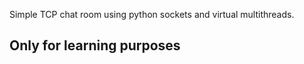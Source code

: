 Simple TCP chat room using python sockets and virtual multithreads.

## Only for learning purposes ##
